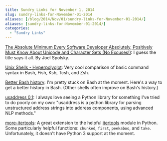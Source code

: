 ```yaml
---
title: Sundry Links for November 1, 2014
slug: sundry-links-for-November-01-2014
aliases: [/blog/2014/Nov/01/sundry-links-for-November-01-2014/]
aliases: [sundry-links-for-November-01-2014/]
categories:
  - "Sundry Links"
---
```


[The Absolute Minimum Every Software Developer Absolutely, Positively Must Know About Unicode and Character Sets (No Excuses!)](http://www.joelonsoftware.com/articles/Unicode.html): I guess the title says it all. By Joel Spolsky.

[Unix Shells - Hyperpolyglot](http://hyperpolyglot.org/unix-shells): Very cool comparison of basic command syntax in Bash, Fish, Ksh, Tcsh, and Zsh.

[Better Bash history](http://blog.sanctum.geek.nz/better-bash-history/): I'm pretty stuck on Bash at the moment. Here's a way to get a better history in Bash. (Other shells often improve on Bash's history.)

[usaddress 0.1](http://usaddress.readthedocs.org/en/latest/): I always love seeing a Python library for something I've tried to do poorly on my own: "usaddress is a python library for parsing unstructured address strings into address components, using advanced NLP methods."

[more-itertools](https://pythonhosted.org/more-itertools/api.html): A great extension to the helpful [itertools](https://docs.python.org/2/library/itertools.html) module in Python. Some particularly helpful functions: `chunked`, `first`, `peekaboo`, and `take`. Unfortunately, it doesn't have Python 3 support at the moment.
